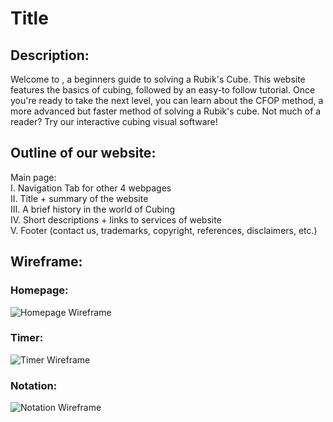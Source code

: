 # Title


## Description:
Welcome to , a beginners guide to solving a Rubik's Cube. This website features the basics of cubing, followed by an easy-to follow tutorial. Once you're ready to take the next level, you can learn about the CFOP method, a more advanced but faster method of solving a Rubik's cube. Not much of a reader? Try our interactive cubing visual software!  

## Outline of our website:  

Main page:   
I. Navigation Tab for other 4 webpages  
II. Title + summary of the website  
III. A brief history in the world of Cubing   
IV. Short descriptions + links to services of website   
V. Footer (contact us, trademarks, copyright, references, disclaimers, etc.)  

## Wireframe:

### Homepage:
![Homepage Wireframe](https://user-images.githubusercontent.com/112668440/190531687-b13787b6-6ae7-4206-9ab9-8bc3d4572a36.png)

### Timer:
![Timer Wireframe](https://user-images.githubusercontent.com/112668532/190639820-e5bce732-c56f-44b9-9b46-5b64800ed879.png)

### Notation:
![Notation Wireframe](https://user-images.githubusercontent.com/112668532/190628681-10efec11-77fc-4d00-8507-da2252520357.png)
